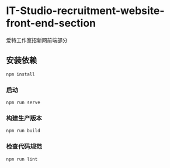 # IT-Studio-recruitment-website-front-end-section
爱特工作室招新网前端部分

## 安装依赖
```
npm install
```

### 启动
```
npm run serve
```

### 构建生产版本
```
npm run build
```

### 检查代码规范
```
npm run lint
```

